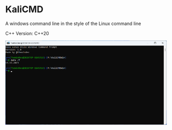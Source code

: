 # KaliCMD

A windows command line in the style of the Linux command line

C++ Version: C++20

![KaliCMD Image](https://github.com/twdtech/twdtech/blob/main/imgs/KaliCMD.png)
